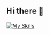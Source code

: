 ## Hi there 👋

[![My Skills](https://skillicons.dev/icons?i=aws,docker,firebase,react,flutter,java,mysql,notion,postgres,postman,redis,rust,stackoverflow,vscode,&perline=5)](https://skillicons.dev)

<!--
**TemaDeveloper/TemaDeveloper** is a ✨ _special_ ✨ repository because its `README.md` (this file) appears on your GitHub profile.

Here are some ideas to get you started:

- 🔭 I’m currently working on ...
- 🌱 I’m currently learning ...
- 👯 I’m looking to collaborate on ...
- 🤔 I’m looking for help with ...
- 💬 Ask me about ...
- 📫 How to reach me: ...
- 😄 Pronouns: ...
- ⚡ Fun fact: ...
-->
